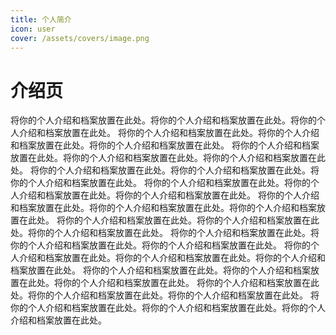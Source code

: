 ```yaml
---
title: 个人简介
icon: user
cover: /assets/covers/image.png
---
```


# 介绍页

将你的个人介绍和档案放置在此处。将你的个人介绍和档案放置在此处。将你的个人介绍和档案放置在此处。
将你的个人介绍和档案放置在此处。将你的个人介绍和档案放置在此处。将你的个人介绍和档案放置在此处。
将你的个人介绍和档案放置在此处。将你的个人介绍和档案放置在此处。将你的个人介绍和档案放置在此处。
将你的个人介绍和档案放置在此处。将你的个人介绍和档案放置在此处。将你的个人介绍和档案放置在此处。
将你的个人介绍和档案放置在此处。将你的个人介绍和档案放置在此处。将你的个人介绍和档案放置在此处。
将你的个人介绍和档案放置在此处。将你的个人介绍和档案放置在此处。将你的个人介绍和档案放置在此处。
将你的个人介绍和档案放置在此处。将你的个人介绍和档案放置在此处。将你的个人介绍和档案放置在此处。
将你的个人介绍和档案放置在此处。将你的个人介绍和档案放置在此处。将你的个人介绍和档案放置在此处。
将你的个人介绍和档案放置在此处。将你的个人介绍和档案放置在此处。将你的个人介绍和档案放置在此处。
将你的个人介绍和档案放置在此处。将你的个人介绍和档案放置在此处。将你的个人介绍和档案放置在此处。
将你的个人介绍和档案放置在此处。将你的个人介绍和档案放置在此处。将你的个人介绍和档案放置在此处。
将你的个人介绍和档案放置在此处。将你的个人介绍和档案放置在此处。将你的个人介绍和档案放置在此处。
